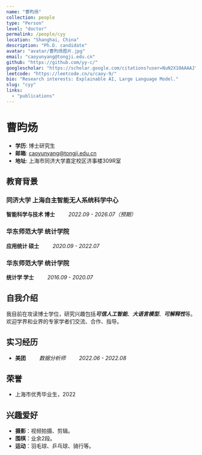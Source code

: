 ```yaml
---
name: "曹昀炀"
collection: people
type: "Person"
level: "doctor"
permalink: /people/cyy
location: "Shanghai, China"
description: "Ph.D. candidate"
avatar: "avatar/曹昀炀图片.jpg"
email: "caoyunyang@tongji.edu.cn"
github: "https://github.com/yy-c/"
googlescholar: "https://scholar.google.com/citations?user=NuN2X10AAAAJ"
leetcode: "https://leetcode.cn/u/caoy-9/"
bio: "Research interests: Explainable AI, Large Language Model."
slug: "cyy"
links:
  - "publications"
---
```



# 曹昀炀

- **学历**: 博士研究生
- **邮箱**: caoyunyang@tongji.edu.cn
- **地址**: 上海市同济大学嘉定校区济事楼309R室

## 教育背景

### 同济大学 上海自主智能无人系统科学中心

**智能科学与技术 博士** &emsp;&emsp; *2022.09 - 2026.07（预期）*

### 华东师范大学 统计学院

**应用统计 硕士**  &emsp;&emsp; *2020.09 - 2022.07*

### 华东师范大学 统计学院

**统计学 学士** &emsp;&emsp; *2016.09 - 2020.07*

## 自我介绍

我目前在攻读博士学位，研究兴趣包括***可信人工智能***、***大语言模型***、***可解释性***等。欢迎学界和业界的专家学者们交流、合作、指导。

## 实习经历

- **美团** &emsp;&emsp; *数据分析师* &emsp;&emsp; *2022.06 - 2022.08*

## 荣誉

- 上海市优秀毕业生，2022

## 兴趣爱好

- **摄影**：视频拍摄、剪辑。
- **围棋**：业余2段。
- **运动**：羽毛球、乒乓球、骑行等。
